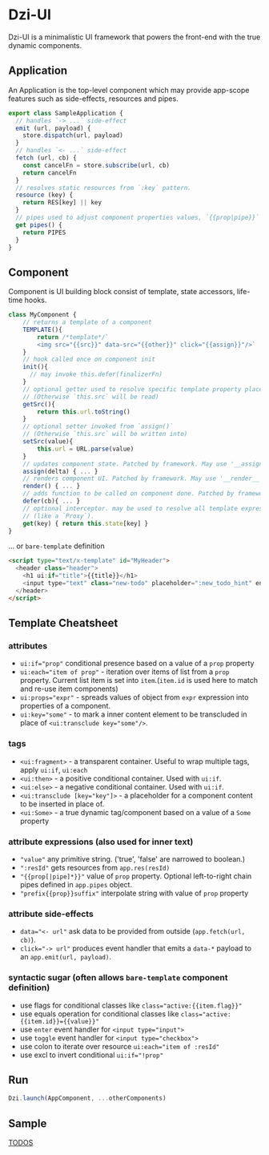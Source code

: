 # Dzi-UI

Dzi-UI is a minimalistic UI framework
that powers the front-end with the true dynamic components.

## Application

An Application is the top-level component which may provide app-scope features such as side-effects, resources and pipes.

```js
export class SampleApplication {
  // handles `-> ...` side-effect
  emit (url, payload) {
    store.dispatch(url, payload)
  }
  // handles `<- ...` side-effect
  fetch (url, cb) {
    const cancelFn = store.subscribe(url, cb)
    return cancelFn
  }
  // resolves static resources from `:key` pattern.
  resource (key) {
    return RES[key] || key
  }
  // pipes used to adjust component properties values, `{{prop|pipe}}`
  get pipes() {
    return PIPES
  }
}
```

## Component

Component is UI building block consist of template, state accessors, life-time hooks.
```js
class MyComponent {
    // returns a template of a component
    TEMPLATE(){
        return /*template*/`
        <img src="{{src}}" data-src="{{other}}" click="{{assign}}"/>`
    }
    // hook called once on component init
    init(){
      // may invoke this.defer(finalizerFn)
    }
    // optional getter used to resolve specific template property placeholder.
    // (Otherwise `this.src` will be read)
    getSrc(){
        return this.url.toString()
    }
    // optional setter invoked from `assign()`
    // (Otherwise `this.src` will be written into)
    setSrc(value){
        this.url = URL.parse(value)
    }
    // updates component state. Patched by framework. May use '__assign__' in overriden method.
    assign(delta) { ... }
    // renders component UI. Patched by framework. May use '__render__' in overriden method.
    render() { ... }
    // adds function to be called on component done. Patched by framework.
    defer(cb){ ... }
    // optional interceptor. may be used to resolve all template expression placeholders 
    // (like a `Proxy`).
    get(key) { return this.state[key] }
}
```

... or `bare-template` definition

```html
<script type="text/x-template" id="MyHeader">
  <header class="header">
    <h1 ui:if="title">{{title}}</h1>
    <input type="text" class="new-todo" placeholder=":new_todo_hint" enter="-> add"/>
  </header>
</script>
```

## Template Cheatsheet

### attributes

- `ui:if="prop"` conditional presence based on a value of a `prop` property
- `ui:each="item of prop"` - iteration over items of list from a `prop` property. Current list item is set into `item`.(`item.id` is used here to match and re-use item components)
- `ui:props="expr"` - spreads values of object from `expr` expression into properties of a component.
- `ui:key="some"` - to mark a inner content element to be transcluded in place of `<ui:transclude key="some"/>`.

### tags

- `<ui:fragment>` - a transparent container. Useful to wrap multiple tags, apply `ui:if`, `ui:each`
- `<ui:then>` - a positive conditional container. Used with `ui:if`.
- `<ui:else>` - a negative conditional container. Used with `ui:if`.
- `<ui:transclude [key="key"]>` - a placeholder for a component content to be inserted in place of.
- `<ui:Some>` - a true dynamic tag/component based on a value of a `Some` property

### attribute expressions (also used for inner text)

- `"value"` any primitive string. ('true', 'false' are narrowed to boolean.)
- `":resId"` gets resources from `app.res(resId)`
- `"{{prop[|pipe]*}}"` value of `prop` property. Optional left-to-right chain pipes defined in `app.pipes` object.
- `"prefix{{prop}}suffix"` interpolate string with value of `prop` property

### attribute side-effects

- `data="<- url"` ask data to be provided from outside (`app.fetch(url, cb)`).
- `click="-> url"` produces event handler that emits a `data-*` payload to an `app.emit(url, payload)`.

### syntactic sugar (often allows `bare-template` component definition)

- use flags for conditional classes like `class="active:{{item.flag}}"`
- use equals operation for conditional classes like `class="active:{{item.id}}={{value}}"`
- use `enter` event handler for `<input type="input">`
- use `toggle` event handler for `<input type="checkbox">`
- use colon to iterate over resource `ui:each="item of :resId"`
- use excl to invert conditional `ui:if="!prop"`

## Run

```js
Dzi.launch(AppComponent, ...otherComponents)
```

## Sample

[TODOS](https://alitskevich.github.io/dzi-todomvc/)
